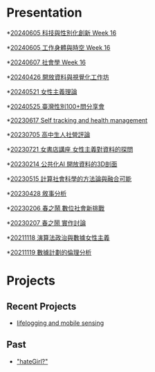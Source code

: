 # Presentation
*[20240605 科技與性別化創新 Week 16](https://docs.google.com/presentation/d/e/2PACX-1vQxNp3MU8l2FvWBiUnEdNb3COvXENEDtFMEgb8fMcag1imISBSsnfYuGncBE1Gu4YMqleGoPDrVtuXi/pub?start=false&loop=false&delayms=3000)

*[20240605 工作身體與時空 Week 16]()

*[20240607 社會學 Week 16]()

*[20240426 開放資料與視覺化工作坊]()

*[20240521 女性主義理論]()

*[20240525 臺灣性別100+問分享會]()

*[20230617 Self tracking and health management]()

*[20230705 高中生人社營評論]()

*[20230721 女書店講座 女性主義對資料的探問]()

*[20230214 公共化AI 開放資料的3D剖面]()

*[20230515 計算社會科學的方法論與融合可能]()

*[20230428 敘事分析]()

*[20230206 春之鬧 數位社會新挑戰]()

*[20230207 春之鬧 實作討論]()


*[20211118 演算法政治與數據女性主義]()

*[20211119 數據計劃的倫理分析]()


# Projects

## Recent Projects
* [lifelogging and mobile sensing]()

## Past
* ["hateGirl?"]()

